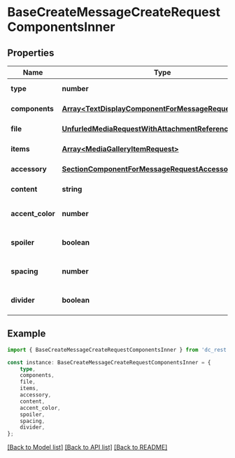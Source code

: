 # BaseCreateMessageCreateRequestComponentsInner


## Properties

Name | Type | Description | Notes
------------ | ------------- | ------------- | -------------
**type** | **number** |  | [default to undefined]
**components** | [**Array&lt;TextDisplayComponentForMessageRequest&gt;**](TextDisplayComponentForMessageRequest.md) |  | [default to undefined]
**file** | [**UnfurledMediaRequestWithAttachmentReferenceRequired**](UnfurledMediaRequestWithAttachmentReferenceRequired.md) |  | [default to undefined]
**items** | [**Array&lt;MediaGalleryItemRequest&gt;**](MediaGalleryItemRequest.md) |  | [default to undefined]
**accessory** | [**SectionComponentForMessageRequestAccessory**](SectionComponentForMessageRequestAccessory.md) |  | [default to undefined]
**content** | **string** |  | [default to undefined]
**accent_color** | **number** |  | [optional] [default to undefined]
**spoiler** | **boolean** |  | [optional] [default to undefined]
**spacing** | **number** |  | [optional] [default to undefined]
**divider** | **boolean** |  | [optional] [default to undefined]

## Example

```typescript
import { BaseCreateMessageCreateRequestComponentsInner } from 'dc_rest';

const instance: BaseCreateMessageCreateRequestComponentsInner = {
    type,
    components,
    file,
    items,
    accessory,
    content,
    accent_color,
    spoiler,
    spacing,
    divider,
};
```

[[Back to Model list]](../README.md#documentation-for-models) [[Back to API list]](../README.md#documentation-for-api-endpoints) [[Back to README]](../README.md)

